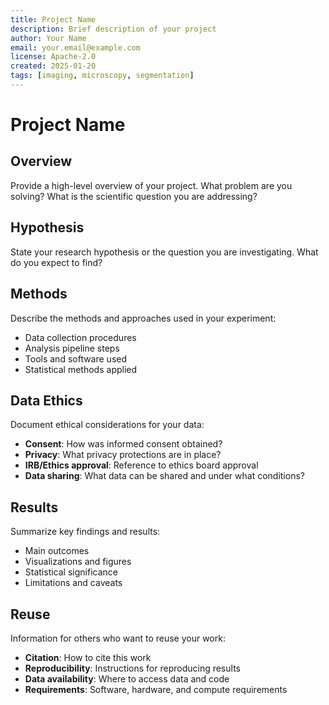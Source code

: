 ```yaml
---
title: Project Name
description: Brief description of your project
author: Your Name
email: your.email@example.com
license: Apache-2.0
created: 2025-01-20
tags: [imaging, microscopy, segmentation]
---
```


# Project Name

## Overview

Provide a high-level overview of your project. What problem are you solving? What is the scientific question you are addressing?

## Hypothesis

State your research hypothesis or the question you are investigating. What do you expect to find?

## Methods

Describe the methods and approaches used in your experiment:

- Data collection procedures
- Analysis pipeline steps
- Tools and software used
- Statistical methods applied

## Data Ethics

Document ethical considerations for your data:

- **Consent**: How was informed consent obtained?
- **Privacy**: What privacy protections are in place?
- **IRB/Ethics approval**: Reference to ethics board approval
- **Data sharing**: What data can be shared and under what conditions?

## Results

Summarize key findings and results:

- Main outcomes
- Visualizations and figures
- Statistical significance
- Limitations and caveats

## Reuse

Information for others who want to reuse your work:

- **Citation**: How to cite this work
- **Reproducibility**: Instructions for reproducing results
- **Data availability**: Where to access data and code
- **Requirements**: Software, hardware, and compute requirements
